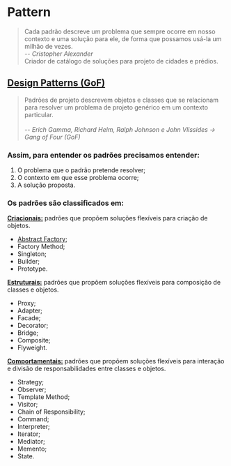 # Pattern
> Cada padrão descreve um problema que sempre ocorre em nosso contexto e uma solução para ele, de forma que possamos usá-la um milhão de vezes.
><br>
> -- <cite>Cristopher Alexander</cite>
><br>
>Criador de catálogo de soluções para projeto de cidades e prédios.

## [Design Patterns (GoF)](./Design%20Patterns%20(GoF)/DesignPatternsGoF.md)
>Padrões de projeto descrevem objetos e classes que se relacionam para resolver um problema de projeto genérico em um contexto particular.
><br>
><br>
> -- <cite>Erich Gamma, Richard Helm, Ralph Johnson e John Vlissides -> Gang of Four (GoF)</cite>

### **Assim, para entender os padrões precisamos entender:**
1. O problema que o padrão pretende resolver; 
2. O contexto em que esse problema ocorre; 
3. A solução proposta.
   
### **Os padrões são classificados em:**

**[Criacionais:](./Design%20Patterns%20(GoF)/Criacionais.md)** padrões que propõem soluções flexíveis para criação de objetos. 
  - [Abstract Factory](./implementations/abstract_factory/abstract_factory.md);
  - Factory Method;
  - Singleton;
  - Builder;
  - Prototype.

**[Estruturais:](./Design%20Patterns%20(GoF)/Estruturais.md)** padrões que propõem soluções flexíveis para composição de classes e objetos.
- Proxy;
- Adapter;
- Facade;
- Decorator;
- Bridge;
- Composite;
- Flyweight.

**[Comportamentais:](./Design%20Patterns%20(GoF)/Comportamentais.md)** padrões que propõem soluções flexíveis para interação e divisão de responsabilidades entre classes e objetos.
- Strategy;
- Observer;
- Template Method;
- Visitor;
- Chain of Responsibility;
- Command;
- Interpreter;
- Iterator;
- Mediator;
- Memento;
- State.